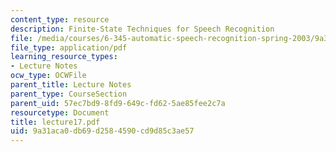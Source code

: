 ```yaml
---
content_type: resource
description: Finite-State Techniques for Speech Recognition
file: /media/courses/6-345-automatic-speech-recognition-spring-2003/9a31aca0db69d2584590cd9d85c3ae57_lecture17.pdf
file_type: application/pdf
learning_resource_types:
- Lecture Notes
ocw_type: OCWFile
parent_title: Lecture Notes
parent_type: CourseSection
parent_uid: 57ec7bd9-8fd9-649c-fd62-5ae85fee2c7a
resourcetype: Document
title: lecture17.pdf
uid: 9a31aca0-db69-d258-4590-cd9d85c3ae57
---
```

